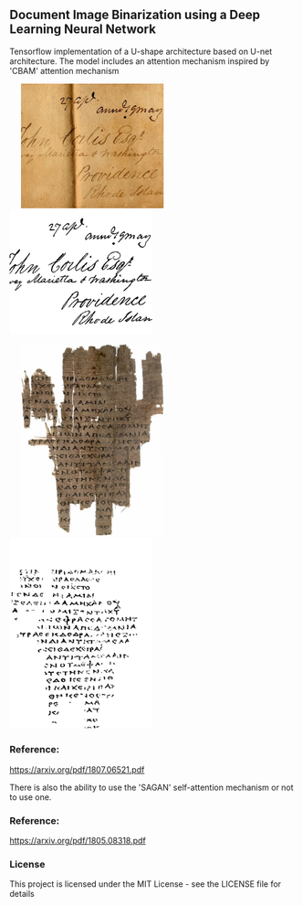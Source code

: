 ## Document Image Binarization using a Deep Learning Neural Network

Tensorflow implementation of a U-shape architecture based on U-net architecture. 
The model includes an attention mechanism inspired by 'CBAM' attention mechanism

<p float="left">
<img   src="images/24testing.png"  hspace="20" width="250" >  
<img   src="images/24bin_testing.png"  width="250">   
</p>

<p float="left">
<img   src="images/112testing.png"  hspace="20" width="250" >  
<img   src="images/112bin_testing.png"  width="250">   
</p>

### Reference:

https://arxiv.org/pdf/1807.06521.pdf



There is also the ability to use the 'SAGAN' self-attention mechanism or not to use one.

### Reference:

https://arxiv.org/pdf/1805.08318.pdf


### License

This project is licensed under the MIT License - see the LICENSE file for details

